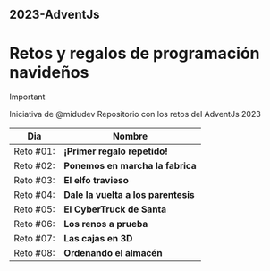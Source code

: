 ## 2023-AdventJs
# Retos y regalos de programación navideños

> [!IMPORTANT]
> Iniciativa de @midudev
> Repositorio con los retos del AdventJs 2023

| Dia     | Nombre |
| ---      | ---       |
| Reto #01: | **¡Primer regalo repetido!** |
| Reto #02: | **Ponemos en marcha la fabrica** |
| Reto #03: | **El elfo travieso** |
| Reto #04: | **Dale la vuelta a los parentesis** |
| Reto #05: | **El CyberTruck de Santa** |
| Reto #06: | **Los renos a prueba** |
| Reto #07: | **Las cajas en 3D** |
| Reto #08: | **Ordenando el almacén** |
